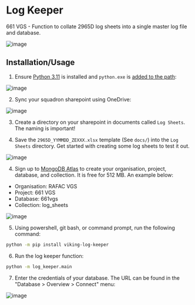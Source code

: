 # Log Keeper
661 VGS - Function to collate 2965D log sheets into a single master log file and database.

![image](https://github.com/mjennings061/viking-log-keeper/assets/24479573/cd4929e4-7a13-4d48-b4b6-1cd52f865b8d)

## Installation/Usage
1. Ensure [Python 3.11](https://www.python.org/downloads/windows/) is installed and `python.exe` is [added to the path](https://realpython.com/add-python-to-path/):

![image](https://github.com/mjennings061/viking-log-keeper/assets/24479573/f2d58a92-752c-426e-878f-832cfcf7e175)

2. Sync your squadron sharepoint using OneDrive:

![image](https://github.com/mjennings061/viking-log-keeper/assets/24479573/e9c856aa-48c3-429d-9685-d3b586538ea2)

3. Create a directory on your sharepoint in documents called `Log Sheets`. The naming is important!

3. Save the `2965D_YYMMDD_ZEXXX.xlsx` template (See `docs/`) into the `Log Sheets` directory. Get started with creating some log sheets to test it out.

![image](https://github.com/mjennings061/viking-log-keeper/assets/24479573/ea8e51e0-ee2b-481a-88ce-63a544e0da1b)

4. Sign up to [MongoDB Atlas](https://cloud.mongodb.com) to create your organisation, project, database, and collection. It is free for 512 MB. An example below:
- Organisation: RAFAC VGS
- Project: 661 VGS
- Database: 661vgs
- Collection: log_sheets

![image](https://github.com/mjennings061/viking-log-keeper/assets/24479573/a2991958-93c2-45c7-9406-8dbe913c32c2)

5. Using powershell, git bash, or command prompt, run the following command:

```bash
python -m pip install viking-log-keeper
```

6. Run the log keeper function:

```bash
python -m log_keeper.main
```

7. Enter the credentials of your database. The URL can be found in the "Database > Overview > Connect" menu:

![image](https://github.com/mjennings061/viking-log-keeper/assets/24479573/7b91cde7-aa26-4bc3-8f85-5c37893aceee)

